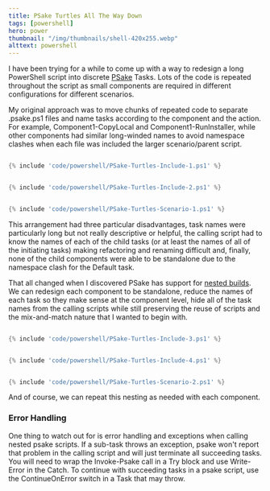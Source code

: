 ```yaml
---
title: PSake Turtles All The Way Down
tags: [powershell]
hero: power
thumbnail: "/img/thumbnails/shell-420x255.webp"
alttext: powershell
---
```


I have been trying for a while to come up with a way to redesign a long PowerShell script into discrete
<a href="https://github.com/psake/psake/">PSake</a> Tasks. Lots of the code is repeated throughout the script as
small components are required in different configurations for different scenarios.

My original approach was to move chunks of repeated code to separate .psake.ps1 files and name tasks according to
the component and the action. For example, Component1-CopyLocal and Component1-RunInstaller, while other components had
similar long-winded names to avoid namespace clashes when each file was included the larger scenario/parent script.

```powershell

{% include 'code/powershell/PSake-Turtles-Include-1.ps1' %}

```

```powershell

{% include 'code/powershell/PSake-Turtles-Include-2.ps1' %}

```

```powershell

{% include 'code/powershell/PSake-Turtles-Scenario-1.ps1' %}

```

This arrangement had three particular disadvantages, task names were particularly long but not really descriptive or helpful,
the calling script had to know the names of each of the child tasks (or at least the names of all of the initiating tasks) making
refactoring and renaming difficult and, finally, none of the child components were able to be standalone due to the namespace clash
for the Default task.

That all changed when I discovered PSake has support for <a href="https://psake.readthedocs.io/en/latest/nested-build/">nested builds</a>.
We can redesign each component to be standalone, reduce the names of each task so they make sense at the component level, hide all of the
task names from the calling scripts while still preserving the reuse of scripts and the mix-and-match nature that I wanted to begin with.

```powershell

{% include 'code/powershell/PSake-Turtles-Include-3.ps1' %}

```

```powershell

{% include 'code/powershell/PSake-Turtles-Include-4.ps1' %}

```

```powershell

{% include 'code/powershell/PSake-Turtles-Scenario-2.ps1' %}

```

And of course, we can repeat this nesting as needed with each component.

### Error Handling

One thing to watch out for is error handling and exceptions when calling nested psake scripts. If a sub-task throws an exception,
psake won't report that problem in the calling script and will just terminate all succeeding tasks. You will need to wrap the
Invoke-Psake call in a Try block and use Write-Error in the Catch. To continue with succeeding tasks in a psake script, use
the ContinueOnError switch in a Task that may throw.

